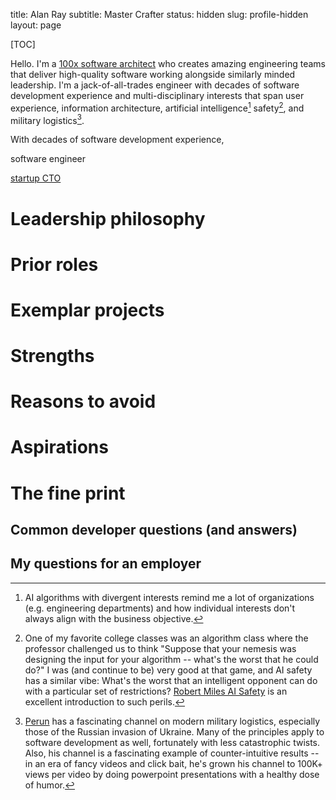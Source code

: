 title: Alan Ray
subtitle: Master Crafter
status: hidden
slug: profile-hidden
layout: page

[TOC]

Hello. I'm a [100x software architect](https://www.stxnext.com/blog/software-development-productivity-100x-engineering/) who creates amazing engineering teams that deliver high-quality software working alongside similarly minded leadership. I'm a jack-of-all-trades engineer with decades of software development experience and multi-disciplinary interests that span user experience, information architecture, artificial intelligence[^org] safety[^safety], and military logistics[^perun].





With decades of software development experience,



 software engineer

[startup CTO](http://www.startuplessonslearned.com/2008/09/what-does-startup-cto-actually-do.html)

# Leadership philosophy

# Prior roles

# Exemplar projects

# Strengths

# Reasons to avoid

# Aspirations

# The fine print

## Common developer questions (and answers)
## My questions for an employer

[^org]: AI algorithms with divergent interests remind me a lot of organizations (e.g. engineering departments) and how individual interests don't always align with the business objective.

[^safety]: One of my favorite college classes was an algorithm class where the professor challenged us to think "Suppose that your nemesis was designing the input for your algorithm -- what's the worst that he could do?" I was (and continue to be) very good at that game, and AI safety has a similar vibe: What's the worst that an intelligent opponent can do with a particular set of restrictions? [Robert Miles AI Safety](https://www.youtube.com/c/robertmilesai) is an excellent introduction to such perils.


[^perun]: [Perun](https://www.youtube.com/@PerunAU) has a fascinating channel on modern military logistics, especially those of the Russian invasion of Ukraine. Many of the principles apply to software development as well, fortunately with less catastrophic twists. Also, his channel is a fascinating example of counter-intuitive results -- in an era of fancy videos and click bait, he's grown his channel to 100K+ views per video by doing powerpoint presentations with a healthy dose of humor.
